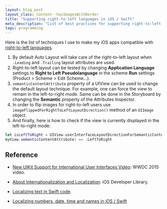```yaml
---
layout: blog_post
layout_class: Content--hasImagesWithBorder
title: "Supporting right-to-left languages in iOS / Swift"
meta_description: "List of best practices for supporting right-to-left language in iOS apps with Swift."
tags: programming
---
```


Here is the list of techniques I use to make my iOS apps compatible with [right-to-left languages](https://en.wikipedia.org/wiki/Right-to-left).

1. By default Auto Layout will take care of the right-to-left layout when `.Leading` and `.Trailing` layout attributes are used.
1. Right-to-left layout can be tested by changing **Application Language** settings to **Right to Left Pseudolanguage** in the scheme **Run** settings (Product > Scheme > Edit Scheme...).
1. `semanticContentAttribute` property of a UIView can be used to change the default layout technique. For example, one can force the view to remain in the left-to-right mode. Same can be done in the Storyboard by changing the **Semantic** property of the Attributes Inspector.
1. In order to flip images for right-to-left users use `imageFlippedForRightToLeftLayoutDirection()` method of an `UIImage` object.
1. And finally, here is how to check if the view is currently displayed in the left-to-right mode:

```swift
let isLeftToRight = UIView.userInterfaceLayoutDirectionForSemanticContentAttribute(
myView.semanticContentAttribute) == .LeftToRight
```


## Reference

* [New UIKit Support for International User Interfaces Video](https://developer.apple.com/videos/wwdc/2015/?id=222): WWDC 2015 video.

* [About Internationalization and Localization](https://developer.apple.com/library/ios/documentation/MacOSX/Conceptual/BPInternational/Introduction/Introduction.html): iOS Developer Library.

* [Localizing text in Swift code](/blog/localizing-text-in-swift).

* [Localizing numbers, date, time and names in iOS / Swift](/blog/localizing-numbers-date-time-and-names-in-ios-with-swift/)










